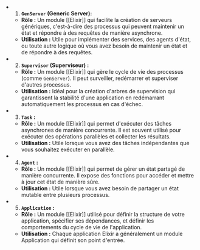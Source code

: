 - 1. **`GenServer` (Generic Server):**
	- **Rôle :** Un module [[Elixir]] qui facilite la création de serveurs génériques, c'est-à-dire des processus qui peuvent maintenir un état et répondre à des requêtes de manière asynchrone.
	- **Utilisation :** Utile pour implémenter des services, des agents d'état, ou toute autre logique où vous avez besoin de maintenir un état et de répondre à des requêtes.
- 2. **`Supervisor` (Superviseur) :**
	- **Rôle :** Un module [[Elixir]] qui gère le cycle de vie des processus (comme `GenServer`). Il peut surveiller, redémarrer et superviser d'autres processus.
	- **Utilisation :** Idéal pour la création d'arbres de supervision qui garantissent la stabilité d'une application en redémarrant automatiquement les processus en cas d'échec.
- 3. **`Task` :**
	- **Rôle :** Un module [[Elixir]] qui permet d'exécuter des tâches asynchrones de manière concurrente. Il est souvent utilisé pour exécuter des opérations parallèles et collecter les résultats.
	- **Utilisation :** Utile lorsque vous avez des tâches indépendantes que vous souhaitez exécuter en parallèle.
- 4. **`Agent` :**
	- **Rôle :** Un module [[Elixir]] qui permet de gérer un état partagé de manière concurrente. Il expose des fonctions pour accéder et mettre à jour cet état de manière sûre.
	- **Utilisation :** Utile lorsque vous avez besoin de partager un état mutable entre plusieurs processus.
- 5. **`Application` :**
	- **Rôle :** Un module [[Elixir]] utilisé pour définir la structure de votre application, spécifier ses dépendances, et définir les comportements du cycle de vie de l'application.
	- **Utilisation :** Chaque application Elixir a généralement un module Application qui définit son point d'entrée.